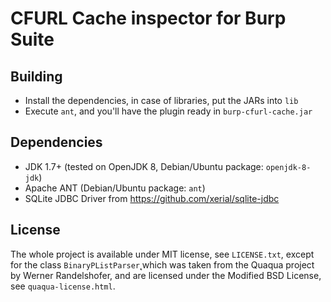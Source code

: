 CFURL Cache inspector for Burp Suite
====================================

Building
--------

 - Install the dependencies, in case of libraries, put the JARs into `lib`
 - Execute `ant`, and you'll have the plugin ready in `burp-cfurl-cache.jar`

Dependencies
------------

 - JDK 1.7+ (tested on OpenJDK 8, Debian/Ubuntu package: `openjdk-8-jdk`)
 - Apache ANT (Debian/Ubuntu package: `ant`)
 - SQLite JDBC Driver from https://github.com/xerial/sqlite-jdbc

License
-------

The whole project is available under MIT license, see `LICENSE.txt`,
except for the class `BinaryPListParser`˛which was taken from the
Quaqua project by Werner Randelshofer, and are licensed under the
Modified BSD License, see `quaqua-license.html`.
